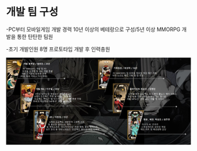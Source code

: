 # 개발 팀 구성

\-PC부터 모바일게임 개발 경력 10년 이상의 베테랑으로 구성/5년 이상 MMORPG 개발을 통한 탄탄한 팀원

\-초기 개발인원 8명 프로토타입 개발 후 인력충원&#x20;

![](../.gitbook/assets/개발진.PNG)

